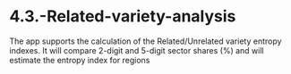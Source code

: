 # 4.3.-Related-variety-analysis
The app supports the calculation of the Related/Unrelated variety entropy indexes. It will compare 2-digit and 5-digit sector shares (%) and will estimate the entropy index for regions
